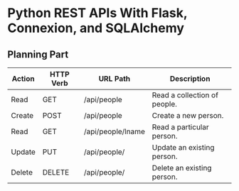 # Python REST APIs With Flask, Connexion, and SQLAlchemy 

## Planning Part


|     Action	|  HTTP Verb |	   URL Path	             |     Description
| ----------- | ---------- |---------------------      |-------------------------------
|     Read	  |  GET	     |  /api/people	             |  Read a collection of people.
|     Create	|  POST	     |  /api/people	             |  Create a new person.
|     Read	  |  GET	     |  /api/people/lname	       |  Read a particular person.
|     Update	|  PUT	     |  /api/people/<lname>	     |  Update an existing person.
|     Delete	| DELETE	   |  /api/people/<lname>	     |  Delete an existing person.
